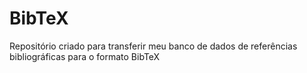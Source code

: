 # BibTeX
Repositório criado para transferir meu banco de dados de referências bibliográficas para o formato BibTeX
